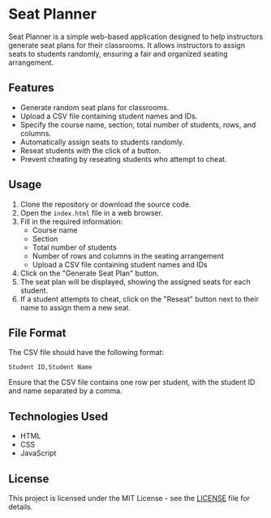 # Seat Planner

Seat Planner is a simple web-based application designed to help instructors generate seat plans for their classrooms. It allows instructors to assign seats to students randomly, ensuring a fair and organized seating arrangement.

## Features

- Generate random seat plans for classrooms.
- Upload a CSV file containing student names and IDs.
- Specify the course name, section, total number of students, rows, and columns.
- Automatically assign seats to students randomly.
- Reseat students with the click of a button.
- Prevent cheating by reseating students who attempt to cheat.

## Usage

1. Clone the repository or download the source code.
2. Open the `index.html` file in a web browser.
3. Fill in the required information:
   - Course name
   - Section
   - Total number of students
   - Number of rows and columns in the seating arrangement
   - Upload a CSV file containing student names and IDs
4. Click on the "Generate Seat Plan" button.
5. The seat plan will be displayed, showing the assigned seats for each student.
6. If a student attempts to cheat, click on the "Reseat" button next to their name to assign them a new seat.

## File Format

The CSV file should have the following format:

```
Student ID,Student Name
```

Ensure that the CSV file contains one row per student, with the student ID and name separated by a comma.

## Technologies Used

- HTML
- CSS
- JavaScript

## License

This project is licensed under the MIT License - see the [LICENSE](LICENSE) file for details.
```
